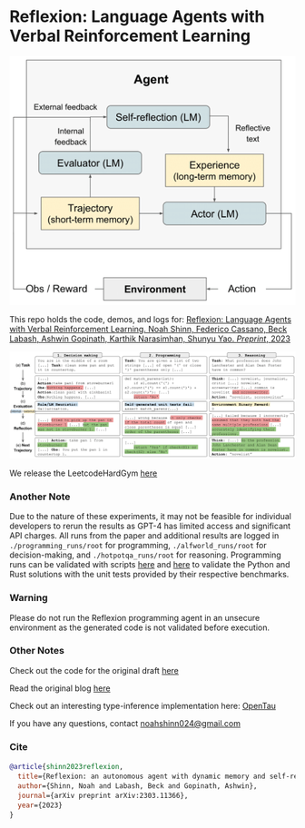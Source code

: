 # Reflexion: Language Agents with Verbal Reinforcement Learning

![Reflexion RL diagram](./figures/reflexion_rl.png)

This repo holds the code, demos, and logs for: [Reflexion: Language Agents with Verbal Reinforcement Learning. Noah Shinn, Federico Cassano, Beck Labash, Ashwin Gopinath, Karthik Narasimhan, Shunyu Yao. _Preprint_, 2023](https://arxiv.org/abs/2303.11366)

![Reflexion tasks](./figures/reflexion_tasks.png)

We release the LeetcodeHardGym [here](https://github.com/GammaTauAI/leetcode-hard-gym)

### Another Note

Due to the nature of these experiments, it may not be feasible for individual developers to rerun the results as GPT-4 has limited access and significant API charges. All runs from the paper and additional results are logged in `./programming_runs/root` for programming, `./alfworld_runs/root` for decision-making, and `./hotpotqa_runs/root` for reasoning. Programming runs can be validated with scripts [here](https://github.com/noahshinn024/reflexion/blob/main/programming/validate_py_results.py) and [here](https://github.com/noahshinn024/reflexion/blob/main/programming/validate_rs_results.py) to validate the Python and Rust solutions with the unit tests provided by their respective benchmarks.

### Warning

Please do not run the Reflexion programming agent in an unsecure environment as the generated code is not validated before execution.

### Other Notes

Check out the code for the original draft [here](https://github.com/noahshinn024/reflexion-draft)

Read the original blog [here](https://nanothoughts.substack.com/p/reflecting-on-reflexion)

Check out an interesting type-inference implementation here: [OpenTau](https://github.com/GammaTauAI/opentau)

If you have any questions, contact [noahshinn024@gmail.com](noahshinn024@gmail.com)

### Cite

```bibtex
@article{shinn2023reflexion,
  title={Reflexion: an autonomous agent with dynamic memory and self-reflection},
  author={Shinn, Noah and Labash, Beck and Gopinath, Ashwin},
  journal={arXiv preprint arXiv:2303.11366},
  year={2023}
}
```
